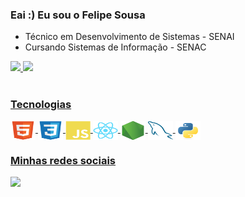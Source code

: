 ### Eai :) Eu sou o Felipe Sousa

- Técnico em Desenvolvimento de Sistemas - SENAI
- Cursando Sistemas de Informação - SENAC

<div style="display:inline_block">
  <a href="https//:github.com/Lipessousa">
  <img height="150rem" src="https://github-readme-stats.vercel.app/api?username=Lipessousa&show_icons=false&theme=monokai&include_all_commits=false&count_private=true"/>
  <img height="150rem" src="https://github-readme-stats.vercel.app/api/top-langs/?username=Lipessousa&layout=compact&langs_count=16&theme=monokai"/>
</div>

<br>

<div style="display:inline_block">
  <h3>Tecnologias</h3>
  <img align="center" alt="HTML" height="30" width="40" src="https://raw.githubusercontent.com/devicons/devicon/master/icons/html5/html5-original.svg"/>
  <img align="center" alt="CSS"  height="30" width="40" src="https://raw.githubusercontent.com/devicons/devicon/master/icons/css3/css3-original.svg"/>
  <img align="center" alt="JavaScript" height="30" width="40" src="https://raw.githubusercontent.com/devicons/devicon/master/icons/javascript/javascript-plain.svg"/>
  <img align="center" alt="React" height="30" width="40" src="https://raw.githubusercontent.com/devicons/devicon/master/icons/react/react-original.svg"/>
  <img align="center" alt="MySQL" height="30" width="40" src="https://raw.githubusercontent.com/devicons/devicon/master/icons/nodejs/nodejs-original.svg"/>
  <img align="center" alt="MySQL" height="30" width="40" src="https://raw.githubusercontent.com/devicons/devicon/master/icons/mysql/mysql-original.svg"/>
    <img align="center" alt="MySQL" height="30" width="40" src="https://raw.githubusercontent.com/devicons/devicon/master/icons/python/python-original.svg"/>
</div>

<!--<div style="display:inline_block">
  <h3>Tecnologias que estou estudando</h3>
  <img align="center" alt="Python" height="30" width="40" src="https://raw.githubusercontent.com/devicons/devicon/master/icons/python/python-original.svg"/>
</div> -->

<div style="display:inline_block">
  <h3>Minhas redes sociais</h3>
  <a href="https://www.linkedin.com/in/felipe-sousa-8a7b2b241" target="_blank">
    <img src="https://img.shields.io/badge/LinkedIn-0077B5?style=for-the-badge&logo=linkedin&logoColor=black"/>
</div>
